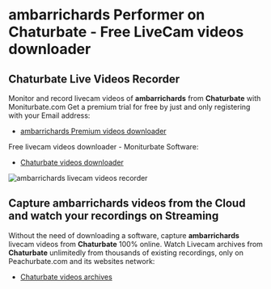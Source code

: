 # ambarrichards Performer on Chaturbate - Free LiveCam videos downloader

## Chaturbate Live Videos Recorder

Monitor and record livecam videos of **ambarrichards** from **Chaturbate** with Moniturbate.com
Get a premium trial for free by just and only registering with your Email address:
* [ambarrichards Premium videos downloader](https://moniturbate.com/request-demo-licence-key.html)

Free livecam videos downloader - Moniturbate Software:
* [Chaturbate videos downloader](https://moniturbate.com/moniturbate-download-software.html)

![ambarrichards livecam videos recorder](https://peachurnet.com/templates/moniturbate-software.png)


## Capture ambarrichards videos from the Cloud and watch your recordings on Streaming

Without the need of downloading a software, capture **ambarrichards** livecam videos from **Chaturbate** 100% online.
Watch Livecam archives from **Chaturbate** unlimitedly from thousands of existing recordings, only on Peachurbate.com and its websites network:
* [Chaturbate videos archives](https://peachurnet.com/)